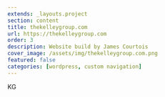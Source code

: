```yaml
---
extends: _layouts.project
section: content
title: thekelleygroup.com
url: https://thekelleygroup.com
order: 3
description: Website build by James Courtois
cover_image: /assets/img/thekelleygroup.com.png
featured: false
categories: [wordpress, custom navigation]
---
```


KG